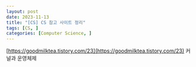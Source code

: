 ```yaml
---
layout: post
date: 2023-11-13
title: "[CS] CS 참고 사이트 정리"
tags: [CS, ]
categories: [Computer Science, ]
---
```


[https://goodmilktea.tistory.com/23](https://goodmilktea.tistory.com/23) 커널과 운영체제

